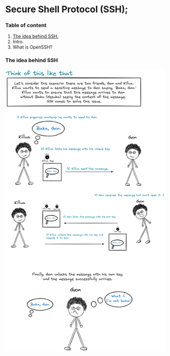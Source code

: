 # Secure Shell Protocol (SSH);

### Table of content

1. [The idea behind SSH.](#desc0)
2. Intro.
3. What is OpenSSH?

<a name="desc0"></a>
### The idea behind SSH

<img alt="Overview" src="assets/Overview.png" />

